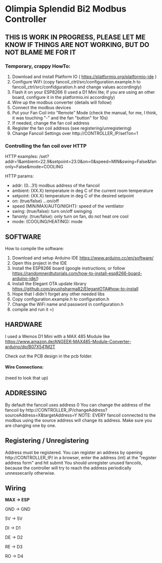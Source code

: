 # Olimpia Splendid Bi2 Modbus Controller

## THIS IS WORK IN PROGRESS, PLEASE LET ME KNOW IF THINGS ARE NOT WORKING, BUT DO NOT BLAME ME FOR IT

### Temporary, crappy HowTo:

1. Download and install Platform IO ( https://platformio.org/platformio-ide )
2. Configure WiFi (copy fancoil_ctrl/src/configuration.example.h to fancoil_ctrl/src/confidguration.h and change values accordingly)
3. Flash it on your ESP8266 (I used a D1 Mini lite; if you are using an other board, configure it in the platformio.ini accordingly)
4. Wire up the modbus converter (details will follow)
5. Connect the modbus devices
6. Put your Fan Coil into "Remote" Mode (check the manual, for me, I think, it was touching "-" and the fan "button" for 10s)
7. If needed, change the fan coil address
8. Register the fan coil address (see registering/unregistering)
9. Change Fancoil Settings over http://CONTROLLER_IP/set?on=1

### Controlling the fan coil over HTTP

HTTP examples:
/set?addr=1&ambient=22.9&setpoint=23.0&on=0&speed=MIN&swing=False&fanonly=False&mode=COOLING


HTTP params:
- addr: (0...31) modbus address of the fancoil
- ambient: (XX.X) temperature in deg C of the current room temperature
- setpoint: (XX.X) temperature in deg C of the desired setpoint
- on: (true/false) ...on/off
- speed (MIN/MAX/AUTO/NIGHT): speed of the ventilator
- swing: (true/false): turn on/off swinging
- fanonly: (true/false): only turn on fan, do not heat ore cool
- mode: (COOLING/HEATING): mode
## SOFTWARE

How to compile the software:

1. Download and setup Arduino IDE https://www.arduino.cc/en/software/
2. Open this project in the IDE
3. Install the ESP8266 board (google instructions; or follow https://randomnerdtutorials.com/how-to-install-esp8266-board-arduino-ide/)
4. Install the Elegant OTA update library https://github.com/ayushsharma82/ElegantOTA#how-to-install
5. Hope that I didn't forget any other needed libs
6. Copy configuration.example.h to configuration.h
7. Change the WiFi name and password in configuration.h
8. compile and run it =)

## HARDWARE

I used a Wemos D1 Mini with a MAX 485 Module like https://www.amazon.de/ANGEEK-MAX485-Module-Converter-arduino/dp/B07X541M2T

Check out the PCB design in the pcb folder.


#### Wire Connections:

(need to look that up)


## ADDRESSING

By default the fancoil uses address 0
You can change the address of the fancoil by http://CONTROLLER_IP/changeAddress?sourceAddress=X&targetAddress=Y
NOTE: EVERY fancoil connected to the modbus using the source address will change its address. Make sure you are changing one by one.

## Registering / Unregistering

Address must be registered. You can register an address by opening http://CONTROLLER_IP/ in a browser, enter the address (int) at the "register address form" and hit submit
You should unregister unused fancoils, because the controller will try to reach the address periodically unnessecarily otherwise.

## Wiring
**MAX -> ESP**

GND -> GND

5V -> 5V

DI -> D1

DE -> D2

RE -> D3

RO -> D4
